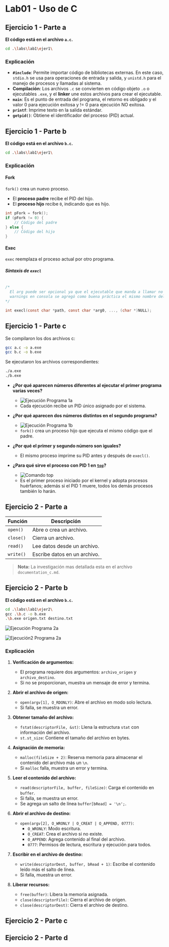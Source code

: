 # Lab01 - Uso de C

## Ejercicio 1 - Parte a

**El código está en el archivo `a.c`.**

```bash
cd .\labs\lab1\ejer1\
```

### Explicación

- **`#include`**: Permite importar código de bibliotecas externas. En este caso, `stdio.h` se usa para operaciones de entrada y salida, y `unistd.h` para el manejo de procesos y llamadas al sistema.
- **Compilación**: Los archivos `.c` se convierten en código objeto `.o` o ejecutables `.exe`, y el **linker** une estos archivos para crear el ejecutable.
- **`main`**: Es el punto de entrada del programa, el retorno es obligado y el valor 0 para ejecución exitosa y != 0 para ejecución NO exitosa.
- **`printf`**: Imprime texto en la salida estándar.
- **`getpid()`**: Obtiene el identificador del proceso (PID) actual.

## Ejercicio 1 - Parte b

**El código está en el archivo `b.c`.**

```bash
cd .\labs\lab1\ejer1\
```

### Explicación

#### Fork

`fork()` crea un nuevo proceso.

- El **proceso padre** recibe el PID del hijo.
- El **proceso hijo** recibe `0`, indicando que es hijo.

```c
int pFork = fork();
if (pFork != 0) {
    // Código del padre
} else {
    // Código del hijo
}
```

#### Exec

`exec` reemplaza el proceso actual por otro programa.

##### Sintaxis de `execl`

```c

/*
  El arg puede ser opcional ya que el ejecutable que manda a llamar no necesita un arg pero para evitar
  warnings en consola se agregó como buena práctica el mismo nombre del ejecutable.
*/

int execl(const char *path, const char *arg0, ..., (char *)NULL);
```

## Ejercicio 1 - Parte c

Se compilaron los dos archivos c:

```bash
gcc a.c -o a.exe
gcc b.c -o b.exe
```

Se ejecutaron los archivos correspondientes:

```bash
./a.exe
./b.exe
```

- **¿Por qué aparecen números diferentes al ejecutar el primer programa varias veces?**
  - ![Ejecución Programa 1a](./images/ejecucion_part1a.png "Ejecución Programa 1a")
  - Cada ejecución recibe un PID único asignado por el sistema.

- **¿Por qué aparecen dos números distintos en el segundo programa?**
  - ![Ejecución Programa 1b](./images/ejecucion_part1b.png "Ejecución Programa 1b")
  - `fork()` crea un proceso hijo que ejecuta el mismo código que el padre.

- **¿Por qué el primer y segundo número son iguales?**
  - El mismo proceso imprime su PID antes y después de `execl()`.

- **¿Para qué sirve el proceso con PID 1 en [`top`](https://vagga-readthedocs-io.translate.goog/en/latest/pid1mode.html?_x_tr_sl=en&_x_tr_tl=es&_x_tr_hl=es&_x_tr_pto=sge#:~:text=%C2%BFQu%C3%A9%20tiene%20de%20especial%20el,tienen%20una%20para%20PID%201.)?**
  - ![Comando top](./images/comando_top.png "Comando top")
  - Es el primer proceso iniciado por el kernel y adopta procesos huérfanos; además si el PID 1 muere, todos los demás procesos también lo harán.

## Ejercicio 2 - Parte a

| Función | Descripción |
|---------|------------|
| `open()`  | Abre o crea un archivo. |
| `close()` | Cierra un archivo. |
| `read()`  | Lee datos desde un archivo. |
| `write()` | Escribe datos en un archivo. |

>**Nota:** La investigación mas detallada esta en el archivo `documentation_c.md`.

## Ejercicio 2 - Parte b

**El código está en el archivo `b.c`.**

```bash
cd .\labs\lab1\ejer2\
gcc .\b.c -o b.exe
.\b.exe origen.txt destino.txt
```

![Ejecución Programa 2a](./images/ejecucion_part2b.png "Ejecución Programa 2a")

![Ejecución2 Programa 2a](./images/ejecucion2_part2b.png "Ejecución2 Programa 2a")

### Explicación

1. **Verificación de argumentos:**  
   - El programa requiere dos argumentos: `archivo_origen` y `archivo_destino`.  
   - Si no se proporcionan, muestra un mensaje de error y termina.  

2. **Abrir el archivo de origen:**  
   - `open(argv[1], O_RDONLY)`: Abre el archivo en modo solo lectura.  
   - Si falla, se muestra un error.  

3. **Obtener tamaño del archivo:**  
   - `fstat(descriptorFile, &st)`: Llena la estructura `stat` con información del archivo.  
   - `st.st_size`: Contiene el tamaño del archivo en bytes.  

4. **Asignación de memoria:**  
   - `malloc(fileSize + 2)`: Reserva memoria para almacenar el contenido del archivo más un `\n`.  
   - Si `malloc` falla, muestra un error y termina.  

5. **Leer el contenido del archivo:**  
   - `read(descriptorFile, buffer, fileSize)`: Carga el contenido en `buffer`.  
   - Si falla, se muestra un error.  
   - Se agrega un salto de línea `buffer[bRead] = '\n';`.  

6. **Abrir el archivo de destino:**  
   - `open(argv[2], O_WRONLY | O_CREAT | O_APPEND, 0777)`:  
     - `O_WRONLY`: Modo escritura.  
     - `O_CREAT`: Crea el archivo si no existe.  
     - `O_APPEND`: Agrega contenido al final del archivo.  
     - `0777`: Permisos de lectura, escritura y ejecución para todos.  

7. **Escribir en el archivo de destino:**  
   - `write(descriptorDest, buffer, bRead + 1)`: Escribe el contenido leído más el salto de línea.  
   - Si falla, muestra un error.  

8. **Liberar recursos:**  
   - `free(buffer)`: Libera la memoria asignada.  
   - `close(descriptorFile)`: Cierra el archivo de origen.  
   - `close(descriptorDest)`: Cierra el archivo de destino.  

## Ejercicio 2 - Parte c

## Ejercicio 2 - Parte d
